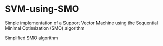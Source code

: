 # SVM-using-SMO
Simple implementation of a Support Vector Machine using the Sequential Minimal Optimization (SMO) algorithm

Simplified SMO algorithm 
